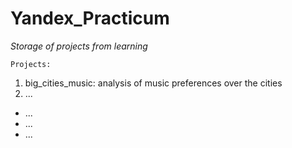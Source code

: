# Yandex_Practicum

*Storage of projects from learning*

`Projects:`
1. big_cities_music: analysis of music preferences over the cities
2. ...
- ...
- ...
- ...
